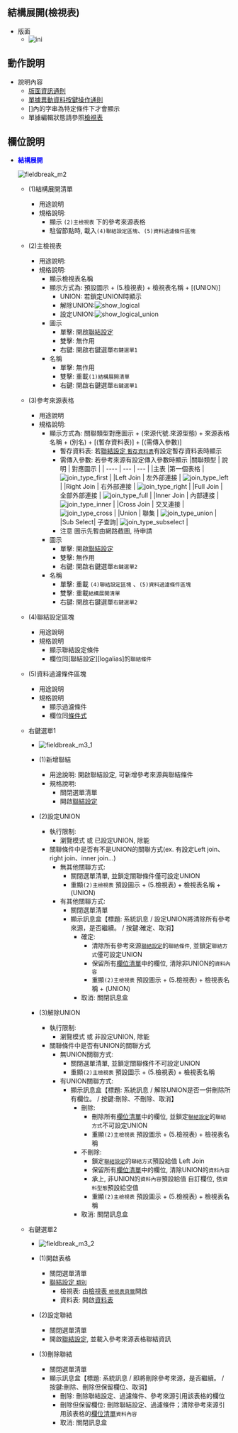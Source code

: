 ## <div id="layout">結構展開<path>(檢視表)</path></div>

* 版面
  * ![ini]

## <div id="form-action">動作說明</div>

* 說明內容
  * [版面資訊通則](../RulesOther/README.md#ruleother1)
  * [單據異動資料按鍵操作通則](../RulesButton/README#rulebutton2)
  * []內的字串為特定條件下才會顯示
  * 單據編輯狀態請參照[檢視表][index]
## <div id="object-desc">欄位說明</div>
* <p id="fieldbreak1" style="color:blue;font-weight:bold">結構展開</p>
 
    ![fieldbreak_m2]

  * <t>(1)結構展開清單</t>
    * 用途說明
    * 規格說明:
      * 顯示 `(2)主檢視表` 下的參考來源表格
      * 駐留節點時, 載入`(4)聯結設定區塊`、`(5)資料過濾條件區塊`
  * <t>(2)主檢視表</t>
    * 用途說明:
    * 規格說明:
      * 顯示檢視表名稱
      * 顯示方式為: 預設圖示 + (5.檢視表) + 檢視表名稱 + [(UNION)]
        * UNION: 若鎖定UNION時顯示
        * 解除UNION:![show_logical]
        * 設定UNION:![show_logical_union]
      * 圖示
        * 單擊: 開啟[聯結設定][join]
        * 雙擊: 無作用
        * 右鍵: 開啟右鍵選單`右鍵選單1`
      * 名稱
        * 單擊: 無作用
        * 雙擊: 重載`(1)結構展開清單`
        * 右鍵: 開啟右鍵選單`右鍵選單1`
  * <t id="field3">(3)參考來源表格</t>
    * 用途說明
    * 規格說明: 
      * 顯示方式為: 關聯類型對應圖示 + (來源代號.來源型態) + 來源表格名稱 + (別名) + [(暫存資料表)] +  [(需傳入參數)]
        * 暫存資料表: 若[聯結設定 `暫存資料表`][logalias_astemp]有設定暫存資料表時顯示
        * 需傳入參數: 若參考來源有設定傳入參數時顯示
      |關聯類型 | 說明 | 對應圖示 |
      | ---- | --- | --- |
      |主表 |第一個表格 | ![join_type_first] |
      |Left Join | 左外部連接 | ![join_type_left] |
      |Right Join | 右外部連接 | ![join_type_right] |
      |Full Join | 全部外部連接 | ![join_type_full] |
      |Inner Join | 內部連接 | ![join_type_inner] |
      |Cross Join | 交叉連接 | ![join_type_cross] |
      |Union | 聯集 | ![join_type_union] |
      |Sub Select| 子查詢| ![join_type_subselect] |
        * <ps>注意</ps> 圖示先暫由網路截圖, 待申請
      * 圖示
        * 單擊: 開啟[聯結設定][join]
        * 雙擊: 無作用
        * 右鍵: 開啟右鍵選單`右鍵選單2`
      * 名稱
        * 單擊: 重載 `(4)聯結設定區塊` 、`(5)資料過濾條件區塊`
        * 雙擊: 重載`結構展開清單`
        * 右鍵: 開啟右鍵選單`右鍵選單2`
  * <t>(4)聯結設定區塊</t>
    * 用途說明
    * 規格說明
      * 顯示聯結設定條件
      * 欄位同[聯結設定][logalias]的`聯結條件`
  * <t>(5)資料過濾條件區塊</t>
    * 用途說明
    * 規格說明
      * 顯示過濾條件
      * 欄位同[條件式][O5]

  * <t id="menu1">右鍵選單1</t>
    * ![fieldbreak_m3_1] 

    * <t>(1)新增聯結</t>
      * 用途說明: 開啟聯結設定, 可新增參考來源與聯結條件
      * 規格說明:
        * 關閉選單清單
        * 開啟[聯結設定][join]
    * <t>(2)設定UNION</t>
      * 執行限制:
        * 瀏覽模式 或 已設定UNION, 除能
      * 關聯條件中是否有不是UNION的關聯方式(ex. 有設定Left join、right join、inner join...)
        * 無其他關聯方式:
          * 關閉選單清單, 並鎖定關聯條件僅可設定UNION
          * 重顯`(2)主檢視表` 預設圖示 + (5.檢視表) + 檢視表名稱 + (UNION)
        * 有其他關聯方式:
          * 關閉選單清單
          * 顯示訊息盒【標題: 系統訊息 / 設定UNION將清除所有參考來源，是否繼續。 / 按鍵:確定、取消】
            * 確定: 
              * 清除所有參考來源[`聯結設定`][join]的`聯結條件`, 並鎖定`聯結方式`僅可設定UNION
              * 保留所有[欄位清單][logcols]中的欄位, 清除非UNION的`資料內容`
              * 重顯`(2)主檢視表` 預設圖示 + (5.檢視表) + 檢視表名稱 + (UNION)
            * 取消: 關閉訊息盒
    * <t>(3)解除UNION</t>
      * 執行限制:
        * 瀏覽模式 或 非設定UNION, 除能
      * 關聯條件中是否有UNION的關聯方式
        * 無UNION關聯方式:
          * 關閉選單清單, 並鎖定關聯條件不可設定UNION
          * 重顯`(2)主檢視表` 預設圖示 + (5.檢視表) + 檢視表名稱
        * 有UNION關聯方式:
          * 顯示訊息盒【標題: 系統訊息 / 解除UNION是否一併刪除所有欄位。 / 按鍵:刪除、不刪除、取消】
            * 刪除: 
              * 刪除所有[欄位清單][logcols]中的欄位, 並鎖定[`聯結設定`][join]的`聯結方式`不可設定UNION
              * 重顯`(2)主檢視表` 預設圖示 + (5.檢視表) + 檢視表名稱
            * 不刪除: 
              * 鎖定[`聯結設定`][join]的`聯結方式`預設給值 Left Join
              * 保留所有[欄位清單][logcols]中的欄位, 清除UNION的`資料內容`
              * 承上, 非UNION的`資料內容`預設給值 自訂欄位, 依`資料型態`預設給空值
              * 重顯`(2)主檢視表` 預設圖示 + (5.檢視表) + 檢視表名稱
            * 取消: 關閉訊息盒
    
  * <t id="menu2">右鍵選單2</t>
    * ![fieldbreak_m3_2]
 
    * <t>(1)開啟表格</t>
      * 關閉選單清單
      * [聯結設定 `類別`][logalias_askind]
        * 檢視表: 由[檢視表 `檢視表頁籤`][log_tab]開啟
        * 資料表: 開啟[資料表][link_Physical]
    * <t>(2)設定聯結</t>      
      * 關閉選單清單
      * 開啟[聯結設定][join], 並載入參考來源表格聯結資訊
    * <t>(3)刪除聯結</t>
      * 關閉選單清單
      * 顯示訊息盒【標題: 系統訊息 / 即將刪除參考來源，是否繼續。 / 按鍵:刪除、刪除但保留欄位、取消】
        * 刪除: 刪除聯結設定、過濾條件、參考來源引用該表格的欄位
        * 刪除但保留欄位: 刪除聯結設定、過濾條件；清除參考來源引用該表格的[欄位清單][logcols]`資料內容`
        * 取消: 關閉訊息盒
 
<!-- 圖示_介面 -->
[ini]:attachment/ini_logjoinList.png "[介面]結構展開"
[fieldbreak_m2]:attachment/mark_ini_logjoinview.png "[欄位說明]結構展開"
[fieldbreak_m3_1]:attachment/mark_ini_logjoin_menu1.png "[欄位說明]聯結設定_右鍵選單1"
[fieldbreak_m3_2]:attachment/mark_ini_logjoin_menu2.png "[欄位說明]聯結設定_右鍵選單2"
[fieldbreak_m4]:attachment/mark_ini_logjoin_phydata.png "[欄位說明]結構欄位"
[show_logical]:attachment/show_logical.png "檢視表無設定UNION"
[show_logical_union]:attachment/show_logical_union.png "檢視表有設定UNION"
[join_type_first]:attachment/join_type_first.png "table source"
[join_type_left]:attachment/join_type_left.png "Left Join"
[join_type_right]:attachment/join_type_left.png "Right Join"
[join_type_inner]:attachment/join_type_left.png "Inner Join"
[join_type_full]:attachment/join_type_fullouter.png "Full Join"
[join_type_subselect]:attachment/join_type_sub.png "SubSelect"
[join_type_cross]:attachment/join_type_cross.png "Cross Join"
[join_type_union]:attachment/join_type_union.png "Union" 
<!--連結-->
[index]:./README.md "檢視表主頁"
[join]:./join.md "聯結設定"
[logalias_astemp]:./join?id=field3 "暫存資料表"
[logalias_askind]:./join?id=field2 "類別"
[log_tab]:./README?id=field5 "檢視表頁籤"
[logcols]:./columns.md "欄位清單"
[link_Physical]:../Physical/README "資料表"

[O5]:{4}/IDE/Specification/RulesDialog/README#ruledialog1 "條件式"
[link_other1]:{4}/IDE/Specification/RulesOther/README?id=ruleother9 "共用通則_其他操作/打樣通則"
[link_other2]:{4}/IDE/Specification/RulesOther/README?id=ruleother7 "共用通則_其他操作/儲存檢控_不允空白"
[link_other3]:{4}/IDE/Specification/RulesOther/README?id=ruleother8 "共用通則_其他操作/儲存檢控_其他"
[link_other4]:{4}/IDE/Specification/RulesOther/README?id=ruleother10 "共用通則_其他操作/鎖定通則"
[link_other5]:{4}/IDE/Specification/RulesOther/README?id=ruleother11 "共用通則_其他操作/個資加密通則"